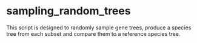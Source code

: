 # sampling_random_trees
This script is designed to randomly sample gene trees, produce a species tree from each subset and compare them to a reference species tree.  
